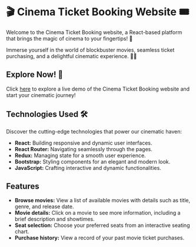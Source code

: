 # 🎬 Cinema Ticket Booking Website 🎟️

Welcome to the Cinema Ticket Booking website, a React-based platform that brings the magic of cinema to your fingertips! 🍿

Immerse yourself in the world of blockbuster movies, seamless ticket purchasing, and a delightful cinematic experience. 🎥✨

## Explore Now! 🚀

Click [here](#) to explore a live demo of the Cinema Ticket Booking website and start your cinematic journey!

## Technologies Used 🛠️

Discover the cutting-edge technologies that power our cinematic haven:

- **React:** Building responsive and dynamic user interfaces.
- **React Router:** Navigating seamlessly through the pages.
- **Redux:** Managing state for a smooth user experience.
- **Bootstrap:** Styling components for an elegant and modern look.
- **JavaScript:** Crafting interactive and dynamic functionalities.

## Features
- **Browse movies:** View a list of available movies with details such as title, genre, and release date.
- **Movie details:** Click on a movie to see more information, including a brief description and showtimes.
- **Seat selection:** Choose your preferred seats from an interactive seating chart.
- **Purchase history:** View a record of your past movie ticket purchases.

